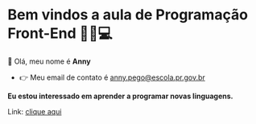 # Bem vindos a aula de Programação Front-End 👩🏻💻
👋 Olá, meu nome é **Anny**
- 👉 Meu email de contato é anny.pego@escola.pr.gov.br

**Eu estou interessado em aprender a programar novas linguagens.**

Link: [clique aqui](ponytown.com)

